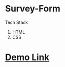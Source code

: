 # Survey-Form

Tech Stack
  1. HTML
  2. CSS

# [Demo Link](http://coding-camp-survey-form.surge.sh/)
